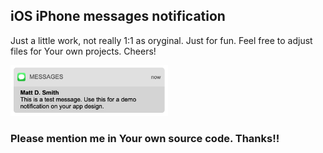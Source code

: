 ## iOS iPhone messages notification 

Just a little work, not really 1:1 as oryginal. Just for fun.
Feel free to adjust files for Your own projects. 
Cheers!

<img src="img/screenshot.png" width="50%">

### Please mention me in Your own source code. Thanks!!